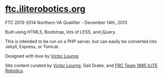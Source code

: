 [ftc.iliterobotics.org](http://ftc.iliterobotics.org)
=====================

FTC 2013-2014 Northern VA Qualifier - December 14th, 2013

Built using HTML5, Bootstrap, lots of LESS, and jQuery.

This is intended to be run on a PHP server, but can easily be converted into Jekyll, Express, or Tomcat.

Designed with love by [Victor Lourng](http://github.com/lablayers).

Site content curated by [Victor Lourng](http://github.com/lablayers), Gail Drake, and [FRC Team 1885 ILITE Robotics](http://iliterobotics.org).
